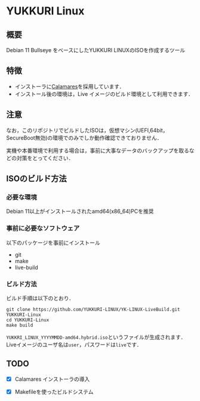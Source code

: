 # YUKKURI Linux
## 概要
Debian 11 Bullseye をベースにしたYUKKURI LINUXのISOを作成するツール

## 特徴
- インストーラに[Calamares](https://calamares.io)を採用しています．
- インストール後の環境は，Live イメージのビルド環境として利用できます．

## 注意
なお，このリポジトリでビルドしたISOは，仮想マシン(UEFI,64bit，SecureBoot無効)の環境でのみでしか動作確認できておりません．

実機や本番環境で利用する場合は，事前に大事なデータのバックアップを取るなどの対策をとってください．

## ISOのビルド方法
### 必要な環境
Debian 11以上がインストールされたamd64(x86_64)PCを推奨

### 事前に必要なソフトウェア
以下のパッケージを事前にインストール
- git
- make
- live-build

### ビルド方法
ビルド手順は以下のとおり．
```
git clone https://github.com/YUKKURI-LINUX/YK-LINUX-LiveBuild.git YUKKURI-Linux
cd YUKKURI-Linux
make build
```
`YUKKRI_LINUX_YYYYMMDD-amd64.hybrid.iso`というファイルが生成されます．
Liveイメージのユーザ名は`user`，パスワードは`live`です．

## TODO
- [x] Calamares インストーラの導入
- [x] Makefileを使ったビルドシステム

